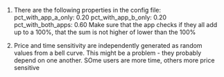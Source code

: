 1. There are the following properties in the config file:
    pct_with_app_a_only: 0.20
    pct_with_app_b_only: 0.20
    pct_with_both_apps: 0.60
    Make sure that the app checks if they all add up to a 100%, that the sum is not higher of lower than the 100%

2. Price and time sensitivity are independently generated as random values from a bell curve. This might be a problem - they probably depend on one another. SOme users are more time, others more price sensitive

